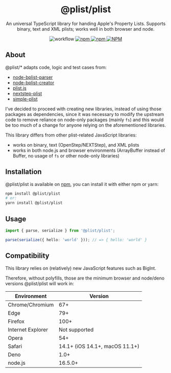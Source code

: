 <h1 align="center">@plist/plist</h1>

<p align="center">
An universal TypeScript library for handing Apple's Property Lists. Supports binary, text and XML plists; works well in both browser and node.
</p>

<p align="center">
<img alt="workflow" src="https://img.shields.io/github/workflow/status/mat-sz/plist/Node.js%20CI%20(yarn)">
<a href="https://npmjs.com/package/@plist/plist">
<img alt="npm" src="https://img.shields.io/npm/v/@plist/plist">
<img alt="npm" src="https://img.shields.io/npm/dw/@plist/plist">
<img alt="NPM" src="https://img.shields.io/npm/l/@plist/plist">
</a>
</p>

## About

@plist/\* adapts code, logic and test cases from:

- [node-bplist-parser](https://github.com/joeferner/node-bplist-parser)
- [node-bplist-creator](https://github.com/joeferner/node-bplist-creator)
- [plist.js](https://github.com/TooTallNate/plist.js)
- [nextstep-plist](https://github.com/chee/nextstep-plist)
- [simple-plist](https://github.com/wollardj/simple-plist)

I've decided to proceed with creating new libraries, instead of using those packages as dependencies, since it was necessary to modify the upstream code to remove reliance on node-only packages (mainly `fs`) and this would be too much of a change for anyone relying on the aforementioned libraries.

This library differs from other plist-related JavaScript libraries:

- works on binary, text (OpenStep/NEXTStep), and XML plists
- works in both node.js and browser environments (ArrayBuffer instead of Buffer, no usage of `fs` or other node-only libraries)

## Installation

@plist/plist is available on [npm](https://www.npmjs.com/package/@plist/plist), you can install it with either npm or yarn:

```sh
npm install @plist/plist
# or:
yarn install @plist/plist
```

## Usage

```ts
import { parse, serialize } from '@plist/plist';

parse(serialize({ hello: 'world' })); // => { hello: 'world' }
```

## Compatibility

This library relies on (relatively) new JavaScript features such as BigInt.

Therefore, without polyfills, those are the minimum browser and node/deno versions @plist/plist will work in:

| Environment       | Version                        |
| ----------------- | ------------------------------ |
| Chrome/Chromium   | 67+                            |
| Edge              | 79+                            |
| Firefox           | 100+                           |
| Internet Explorer | Not supported                  |
| Opera             | 54+                            |
| Safari            | 14.1+ (iOS 14.1+, macOS 11.1+) |
| Deno              | 1.0+                           |
| node.js           | 16.5.0+                        |
